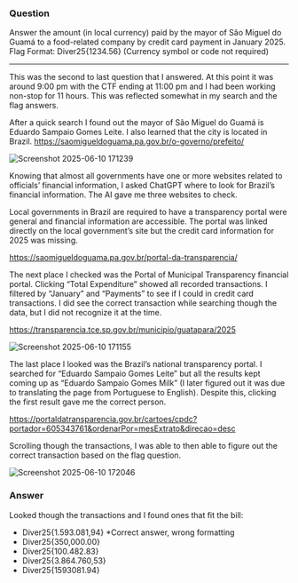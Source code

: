 ### Question
Answer the amount (in local currency) paid by the mayor of São Miguel do Guamá to a food-related company by credit card payment in January 2025.
Flag Format: Diver25{1234.56} (Currency symbol or code not required)

--------------------------------------------------

This was the second to last question that I answered. At this point it was around 9:00 pm with the CTF ending at 11:00 pm and I had been working non-stop for 11 hours. This was reflected somewhat in my search and the flag answers.

After a quick search I found out the mayor of São Miguel do Guamá is Eduardo Sampaio Gomes Leite. I also learned that the city is located in Brazil.
https://saomigueldoguama.pa.gov.br/o-governo/prefeito/

![Screenshot 2025-06-10 171239](https://github.com/user-attachments/assets/ab3e7b9c-0e9e-480f-9b7b-fab488a2adf5)

Knowing that almost all governments have one or more websites related to officials’ financial information, I asked ChatGPT where to look for Brazil’s financial information. The AI gave me three websites to check.

Local governments in Brazil are required to have a transparency portal were general and financial information are accessible. The portal was linked directly on the local government’s site but the credit card information for 2025 was missing.

https://saomigueldoguama.pa.gov.br/portal-da-transparencia/

The next place I checked was the Portal of Municipal Transparency financial portal. Clicking “Total Expenditure” showed all recorded transactions. I filtered by “January” and “Payments” to see if I could in credit card transactions. I did see the correct transaction while searching though the data, but I did not recognize it at the time.

https://transparencia.tce.sp.gov.br/municipio/guatapara/2025

![Screenshot 2025-06-10 171155](https://github.com/user-attachments/assets/f5b665c6-71e1-49a7-a710-c0082ffd9c5b)

The last place I looked was the Brazil’s national transparency portal. I searched for “Eduardo Sampaio Gomes Leite” but all the results kept coming up as “Eduardo Sampaio Gomes Milk” (I later figured out it was due to translating the page from Portuguese to English). Despite this, clicking the first result gave me the correct person. 

https://portaldatransparencia.gov.br/cartoes/cpdc?portador=605343761&ordenarPor=mesExtrato&direcao=desc

Scrolling though the transactions, I was able to then able to figure out the correct transaction based on the flag question.

![Screenshot 2025-06-10 172046](https://github.com/user-attachments/assets/f0e4d113-1b2c-498f-86b1-161d93f32de4)

### Answer
Looked though the transactions and I found ones that fit the bill:
- Diver25{1.593.081,94} *Correct answer, wrong formatting
- Diver25{350,000.00}
- Diver25{100.482.83}
- Diver25{3.864.760,53}
- Diver25{1593081.94} 
